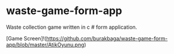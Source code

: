 # waste-game-form-app
 Waste collection game written in c # form application.
 
 [Game Screen]!(https://github.com/burakbaga/waste-game-form-app/blob/master/AtikOyunu.png)
